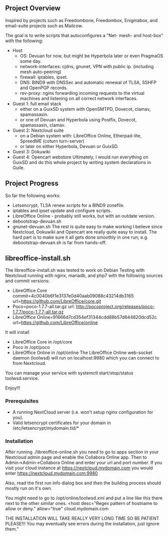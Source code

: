 
## Project Overview
Inspired by projects such as Freedombone, Freedombox, Enigmabox, and email-suite projects such as Mailcow.

The goal is to write scripts that autoconfigures a "Net- mesh- and host-box" with the following:
  * Host
    * OS: Devuan for now, but might be Hyperbola later or even PragmaOS some day.
    * network-interfaces: cjdns, gnunet, VPN with public ip. (including mesh auto-peering)
    * firewall: iptables, ipset.
    * DNS: BIND9 with DNSSec and automatic renewal of TLSA, SSHFP and OpenPGP records.
    * rev-proxy: nginx forwarding incoming requests to the virtual machines and listening on all correct network interfaces.
  * Guest 1: full email stack
    * either on a GuixSD system with OpenSMTPD, Dovecot, clamav, spamassasin.
    * or one of Devuan and Hyperbola using Postfix, Dovecot, spamassasin, clamav. 
  * Guest 2: Nextcloud suite
    * on a Debian system with: LibreOffice Online, Etherpad-lite, SpreedME (coturn turn-server)
    * or later on either Hyperbola, Devuan or GuixSD.
  * Guest 3: Dokuwiki
  * Guest 4: Opencart webstore
Ultimately, I would run everything on GuixSD and do this whole project by writing system declarations in Guile.
## Project Progress
So far the following works:
  * Letsencrypt, TLSA renew scripts for a BIND9 zonefile.
  * iptables and ipset update and configure scripts.
  * LibreOffice Online - probably still works, but with an outdate version.
  * debootstrap-devuan.sh
  * gnunet-devuan.sh
The rest is quite easy to make working I believe since Nextcloud, Dokuwiki and Opencart are really quite easy to install. The hard part is to make sure it all gets done smoothly in one run; e.g. debootstrap-devuan.sh is far from hands-off.

## libreoffice-install.sh
The libreoffice-install.sh was tested to work on Debian Testing with Nextcloud running with nginx, mariadb, and php7 with the following sources and commit versions:
  - LibreOffice Core commit=4c0040b6f1e3137e0d40aab09088c43214db3165 url=https://github.com/LibreOffice/core.git
  - Poco=poco-1.7.7-all.tar.gz url: http://pocoproject.org/releases/poco-1.7.7/poco-1.7.7-all.tar.gz
  - LibreOffice Online=91666d7cd354ef31344cdd88b57d644820dcd52c url=https://github.com/LibreOffice/online

It will install
  - LibreOffice Core in /opt/core
  - Poco in /opt/poco
  - LibreOffice Online in /opt/online
The LibreOffice Online web-socket daemon (loolwsd) will run on localhost:9980 which you can connect to from Nextcloud.

You can manage your service with systemctl start/stop/status loolwsd.service.

Enjoy!!!

### Prerequisites
  - A running NextCloud server (i.e. won't setup nginx configuration for you).
  - Valid letsencrypt certificates for your domain in /etc/letsencrypt/mydomain.tld/*

### Installation
After running ./libreoffice-online.sh you need to go to apps section in your Nextcloud admin page and enable the Collabora Online app. Then to Admin->Admin->Collabora Online and enter your url and port number. If you visit your cloud instance at https://nextcloud.mydomain.com you would enter https://nextcloud.mydomain.com:9980

Also, read the first run info dialog box and then the building process should mostly run on it's own.

You might need to go to /opt/online/loolwsd.xml and put a line like this there next to the other similar ones.
<host desc="Regex pattern of hostname to allow or deny." allow="true" cloud.mydomain.com

THE INSTALLATION WILL TAKE REALLY VERY LONG TIME SO BE PATIENT PLEASE!!! You may eventually see errors during the installation, just ignore them."
